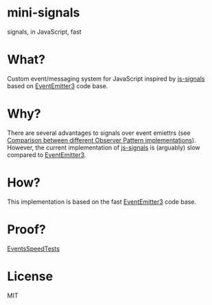 # mini-signals
signals, in JavaScript, fast

# What?

Custom event/messaging system for JavaScript inspired by [js-signals](https://github.com/millermedeiros/js-signals) based on [EventEmitter3](https://github.com/primus/eventemitter3) code base.

# Why?

There are several advantages to signals over event emiettrs (see [Comparison between different Observer Pattern implementations](https://github.com/millermedeiros/js-signals/wiki/Comparison-between-different-Observer-Pattern-implementations)).  However, the current implementation of [js-signals](https://github.com/millermedeiros/js-signals) is (arguably) slow compared to [EventEmitter3](https://github.com/primus/eventemitter3).

# How?

This implementation is based on the fast [EventEmitter3](https://github.com/primus/eventemitter3) code base.

# Proof?

[EventsSpeedTests](https://github.com/Hypercubed/EventsSpeedTests)

# License

MIT

